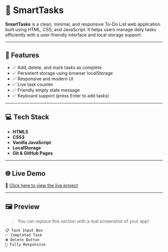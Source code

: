 # 🧠 SmartTasks

**SmartTasks** is a clean, minimal, and responsive To-Do List web application built using HTML, CSS, and JavaScript. It helps users manage daily tasks efficiently with a user-friendly interface and local storage support.

---

## 🚀 Features

- ✅ Add, delete, and mark tasks as complete
- ✅ Persistent storage using browser localStorage
- ✅ Responsive and modern UI
- ✅ Live task counter
- ✅ Friendly empty state message
- ✅ Keyboard support (press Enter to add tasks)

---

## 💻 Tech Stack

- **HTML5**
- **CSS3**
- **Vanilla JavaScript**
- **LocalStorage**
- **Git & GitHub Pages**

---

## 🌐 Live Demo

🔗 [Click here to view the live project](https://Mansi-bang.github.io/smarttasks)

---

## 🖼 Preview

> You can replace this section with a real screenshot of your app!

```bash
📋 Task Input Box
✅ Completed Task
❌ Delete Button
📱 Fully Responsive
